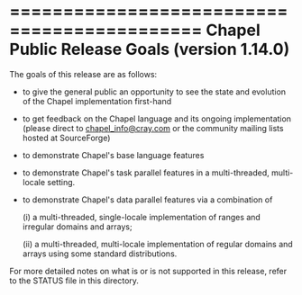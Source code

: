 ============================================
Chapel Public Release Goals (version 1.14.0)
============================================

The goals of this release are as follows:

* to give the general public an opportunity to see the state and
  evolution of the Chapel implementation first-hand

* to get feedback on the Chapel language and its ongoing
  implementation (please direct to chapel_info@cray.com or the
  community mailing lists hosted at SourceForge)

* to demonstrate Chapel's base language features

* to demonstrate Chapel's task parallel features in a multi-threaded,
  multi-locale setting.

* to demonstrate Chapel's data parallel features via a combination of

  (i) a multi-threaded, single-locale implementation of ranges and
      irregular domains and arrays;

  (ii) a multi-threaded, multi-locale implementation of regular
       domains and arrays using some standard distributions.

For more detailed notes on what is or is not supported in this
release, refer to the STATUS file in this directory.
